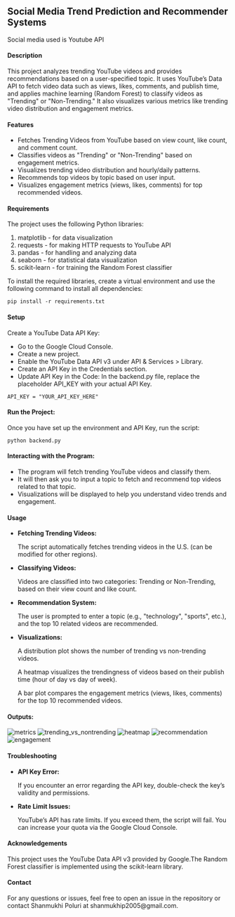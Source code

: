 <h2>Social Media Trend Prediction and Recommender Systems</h2>

<p>Social media used is Youtube API</p>

<h4>Description</h4>
<p>This project analyzes trending YouTube videos and provides recommendations based on a user-specified topic. It uses YouTube’s Data API to fetch video data such as views, likes, comments, and publish time, and applies machine learning (Random Forest) to classify videos as "Trending" or "Non-Trending." It also visualizes various metrics like trending video distribution and engagement metrics.</p>

<h4>Features</h4>
<ul>
<li>Fetches Trending Videos from YouTube based on view count, like count, and comment count.</li>

<li>Classifies videos as "Trending" or "Non-Trending" based on engagement metrics.</li>

<li>Visualizes trending video distribution and hourly/daily patterns.</li>

<li>Recommends top videos by topic based on user input.</li>

<li>Visualizes engagement metrics (views, likes, comments) for top recommended videos.</li>
</ul>
<h4>Requirements</h4>

The project uses the following Python libraries:
<ol>
<li>matplotlib - for data visualization</li>

<li>requests - for making HTTP requests to YouTube API</li>

<li>pandas - for handling and analyzing data</li>

<li>seaborn - for statistical data visualization</li>

<li>scikit-learn - for training the Random Forest classifier</li>
</ol>
<p>To install the required libraries, create a virtual environment and use the following command to install all dependencies:</p>

<code>pip install -r requirements.txt</code>

<h4>Setup</h4>

<p>Create a YouTube Data API Key:</p>
<ul>
<li> Go to the Google Cloud Console.</li>

<li>  Create a new project.</li>

<li>  Enable the YouTube Data API v3 under API & Services > Library.</li>

<li>  Create an API Key in the Credentials section.</li>

<li>  Update API Key in the Code: In the backend.py file, replace the placeholder API_KEY with your actual API Key.</li>
</ul>

<code>API_KEY = "YOUR_API_KEY_HERE"</code>

<h4>Run the Project:</h4>

<p>Once you have set up the environment and API Key, run the script:</p>

<code>python backend.py</code>

<h4>Interacting with the Program:</h4>
<ul>
<li>The program will fetch trending YouTube videos and classify them.</li>

<li>It will then ask you to input a topic to fetch and recommend top videos related to that topic.</li>

<li>Visualizations will be displayed to help you understand video trends and engagement.</li>
</ul>
<h4>Usage</h4>
<ul>
  <li>
    <strong>Fetching Trending Videos:</strong>
    <p>The script automatically fetches trending videos in the U.S. (can be modified for other regions).</p>
  </li>
  <li>
    <strong>Classifying Videos:</strong>
    <p>Videos are classified into two categories: Trending or Non-Trending, based on their view count and like count.</p>
  </li>
  <li>
    <strong>Recommendation System:</strong>
    <p>The user is prompted to enter a topic (e.g., "technology", "sports", etc.), and the top 10 related videos are recommended.</p>
  </li>
  <li>
    <strong>Visualizations:</strong>
    <p>A distribution plot shows the number of trending vs non-trending videos.</p>
    <p>A heatmap visualizes the trendingness of videos based on their publish time (hour of day vs day of week).</p>
    <p>A bar plot compares the engagement metrics (views, likes, comments) for the top 10 recommended videos.</p>
  </li>
</ul>

<h4>Outputs:</h4>

![metrics](https://github.com/user-attachments/assets/740265a5-5bb9-472a-83ff-cd17a5ebfe2d)
![trending_vs_nontrending](https://github.com/user-attachments/assets/31854a2c-ec7e-48e4-8aac-f7341e1d2daf)
![heatmap](https://github.com/user-attachments/assets/b2065871-0bbf-4079-904e-140dc1bf3187)
![recommendation](https://github.com/user-attachments/assets/3e7c295f-ef3d-405c-a2f3-ecabe91417bd)
![engagement](https://github.com/user-attachments/assets/1537f5b2-0ee4-4c0f-938c-6fcc99e86fd2)


<h4>Troubleshooting</h4>
<ul>
  <li>
    <strong>API Key Error:</strong>
    <p>If you encounter an error regarding the API key, double-check the key’s validity and permissions.</p>
  </li>
  <li>
    <strong>Rate Limit Issues:</strong>
    <p>YouTube’s API has rate limits. If you exceed them, the script will fail. You can increase your quota via the Google Cloud Console.</p>
  </li>
</ul>


<h4>Acknowledgements</h4>
<p>This project uses the YouTube Data API v3 provided by Google.The Random Forest classifier is implemented using the scikit-learn library.</p>



<h4>Contact</h4>
<p>For any questions or issues, feel free to open an issue in the repository or contact Shanmukhi Poluri at shanmukhip2005@gmail.com.</p>
